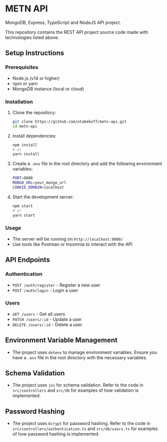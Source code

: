 # METN API
MongoDB, Express, TypeScript and NodeJS API project.

This repository contains the REST API project source code made with technologies listed above.

## Setup Instructions

### Prerequisites
- Node.js (v14 or higher)
- npm or yarn
- MongoDB instance (local or cloud)

### Installation
1. Clone the repository:
   ```sh
   git clone https://github.com/otabekoff/metn-api.git
   cd metn-api
   ```

2. Install dependencies:
   ```sh
   npm install
   # or
   yarn install
   ```

3. Create a `.env` file in the root directory and add the following environment variables:
   ```sh
   PORT=8080
   MONGO_URL=your_mongo_url
   COOKIE_DOMAIN=localhost
   ```

4. Start the development server:
   ```sh
   npm start
   # or
   yarn start
   ```

### Usage
- The server will be running on `http://localhost:8080/`
- Use tools like Postman or Insomnia to interact with the API

## API Endpoints

### Authentication
- `POST /auth/register` - Register a new user
- `POST /auth/login` - Login a user

### Users
- `GET /users` - Get all users
- `PATCH /users/:id` - Update a user
- `DELETE /users/:id` - Delete a user

## Environment Variable Management
- The project uses `dotenv` to manage environment variables. Ensure you have a `.env` file in the root directory with the necessary variables.

## Schema Validation
- The project uses `joi` for schema validation. Refer to the code in `src/controllers` and `src/db` for examples of how validation is implemented.

## Password Hashing
- The project uses `bcrypt` for password hashing. Refer to the code in `src/controllers/authentication.ts` and `src/db/users.ts` for examples of how password hashing is implemented.
